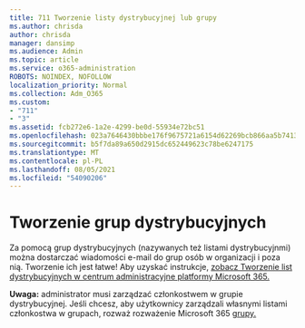 ```yaml
---
title: 711 Tworzenie listy dystrybucyjnej lub grupy
ms.author: chrisda
author: chrisda
manager: dansimp
ms.audience: Admin
ms.topic: article
ms.service: o365-administration
ROBOTS: NOINDEX, NOFOLLOW
localization_priority: Normal
ms.collection: Adm_O365
ms.custom:
- "711"
- "3"
ms.assetid: fcb272e6-1a2e-4299-be0d-55934e72bc51
ms.openlocfilehash: 023a7646430bbbe176f9675721a6154d62269bcb866aa5b7413f7e6973947ae1
ms.sourcegitcommit: b5f7da89a650d2915dc652449623c78be6247175
ms.translationtype: MT
ms.contentlocale: pl-PL
ms.lasthandoff: 08/05/2021
ms.locfileid: "54090206"
---
```

# <a name="create-distribution-groups"></a>Tworzenie grup dystrybucyjnych

Za pomocą grup dystrybucyjnych (nazywanych też listami dystrybucyjnmi) można dostarczać wiadomości e-mail do grup osób w organizacji i poza nią. Tworzenie ich jest łatwe! Aby uzyskać instrukcje, [zobacz Tworzenie list dystrybucyjnych w centrum administracyjne platformy Microsoft 365.](https://docs.microsoft.com/microsoft-365/admin/setup/create-distribution-lists)

**Uwaga:** administrator musi zarządzać członkostwem w grupie dystrybucyjnej. Jeśli chcesz, aby użytkownicy zarządzali własnymi listami członkostwa w grupach, rozważ rozważenie Microsoft 365 [grupy.](https://support.office.com/article/b565caa1-5c40-40ef-9915-60fdb2d97fa2)
